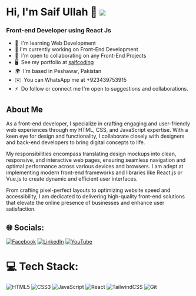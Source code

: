 
 ### <h1> Hi, I'm Saif Ullah 👋 [![](https://visitcount.itsvg.in/api?id=saif-coding&icon=0&color=0)](https://visitcount.itsvg.in) </h1>    
<h3 align="start">
Front-end Developer using React Js
  </h3>



* 🧠  I'm learning Web Development
* 🚀  I'm currently working on Front-End Development
* 🤝  I'm open to collaborating on any Front-End Projects
* 🖥️  See my portfolio at [saifcoding](https://saifullah-react.vercel.app/)
* 🌍  I'm based in Peshawar, Pakistan
* ✉️  You can WhatsApp me at +923439753915
* ⚡  Do follow or connect me I'm open to suggestions and collaborations.

## About Me
As a front-end developer, I specialize in crafting engaging and user-friendly web experiences through my HTML, CSS, and JavaScript expertise. With a keen eye for design and functionality, I collaborate closely with designers and back-end developers to bring digital concepts to life.

My responsibilities encompass translating design mockups into clean, responsive, and interactive web pages, ensuring seamless navigation and optimal performance across various devices and browsers. I am adept at implementing modern front-end frameworks and libraries like React.js or Vue.js to create dynamic and efficient user interfaces.

From crafting pixel-perfect layouts to optimizing website speed and accessibility, I am dedicated to delivering high-quality front-end solutions that elevate the online presence of businesses and enhance user satisfaction.




## 🌐 Socials:
[![Facebook](https://img.shields.io/badge/Facebook-%231877F2.svg?logo=Facebook&logoColor=white)](https://facebook.com/saifcoding) [![LinkedIn](https://img.shields.io/badge/LinkedIn-%230077B5.svg?logo=linkedin&logoColor=white)](https://linkedin.com/in/saifcoding) [![YouTube](https://img.shields.io/badge/YouTube-%23FF0000.svg?logo=YouTube&logoColor=white)](https://youtube.com/@saifullahafridi) 

# 💻 Tech Stack:
![HTML5](https://img.shields.io/badge/html5-%23E34F26.svg?style=for-the-badge&logo=html5&logoColor=white) ![CSS3](https://img.shields.io/badge/css3-%231572B6.svg?style=for-the-badge&logo=css3&logoColor=white) ![JavaScript](https://img.shields.io/badge/javascript-%23323330.svg?style=for-the-badge&logo=javascript&logoColor=%23F7DF1E) ![React](https://img.shields.io/badge/react-%2320232a.svg?style=for-the-badge&logo=react&logoColor=%2361DAFB) ![TailwindCSS](https://img.shields.io/badge/tailwindcss-%2338B2AC.svg?style=for-the-badge&logo=tailwind-css&logoColor=white) ![Git](https://img.shields.io/badge/git-%23F05033.svg?style=for-the-badge&logo=git&logoColor=white)


<!-- Proudly created with GPRM ( https://gprm.itsvg.in ) -->
